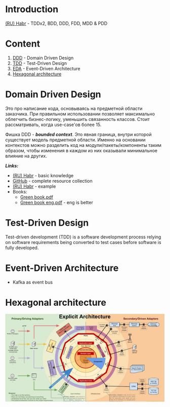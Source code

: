 # Introduction
[(RU) Habr](https://habr.com/ru/post/459620/) - TDDx2, BDD, DDD, FDD, MDD & PDD
# Content
1. [DDD](#domain-driven-design) - Domain Driven Design
2. [TDD](#test-driven-design) - Test-Driven Design
3. [EDA](#event-driven-architecture) - Event-Driven Architecture
4. [Hexagonal architecture](#hexagonal-architecture)


# Domain Driven Design
Это про написание кода, основываясь на предметной области заказчика.
При правильном использовании позволяет максимально облегчить бизнес-логику,
уменьшить связанность классов. Стоит рассматривать, когда use-case'ов более 15.

Фишка DDD - ***bounded context***. Это явная граница, внутри которой
существует модель предметной области. Именно на основании контекстов
можно разделить код на модули/пакеты/компоненты таким образом, чтобы
изменения в каждом из них оказывали минимальное влияние на других.

***Links:***
- [(RU) Habr](https://habr.com/ru/company/dododev/blog/489352/) - basic knowledge
- [GitHub](https://github.com/heynickc/awesome-ddd) - complete resource collection
- [(RU) Habr](https://habr.com/ru/company/dododev/blog/523540/) - example
- Books:
    - [Green book.pdf](VaughnVernonDDDDistilledRU.pdf)
    - [Green book eng.pdf](VaughnVernonDDDDistilledEng.pdf) - eng is better

# Test-Driven Design
Test-driven development (TDD) is a software development process relying
on software requirements being converted to test cases before software
is fully developed.

# Event-Driven Architecture
- Kafka as event bus

# Hexagonal architecture
![image.png](hexagonal%20architecture.jpg)